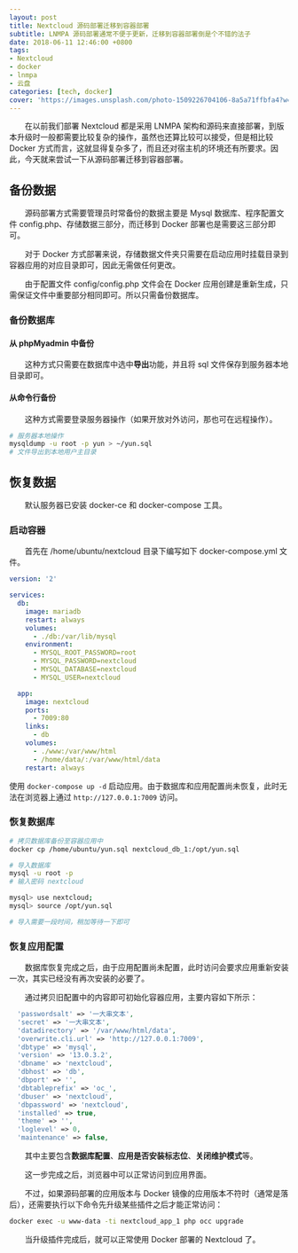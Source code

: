 ```yaml
---
layout: post
title: Nextcloud 源码部署迁移到容器部署
subtitle: LNMPA 源码部署通常不便于更新，迁移到容器部署倒是个不错的法子
date: 2018-06-11 12:46:00 +0800
tags:
- Nextcloud
- docker
- lnmpa
- 云盘
categories: [tech, docker]
cover: 'https://images.unsplash.com/photo-1509226704106-8a5a71ffbfa4?w=1600&h=900'
---
```


&emsp;&emsp;在以前我们部署 Nextcloud 都是采用 LNMPA 架构和源码来直接部署，到版本升级时一般都需要比较复杂的操作，虽然也还算比较可以接受，但是相比较 Docker 方式而言，这就显得复杂多了，而且还对宿主机的环境还有所要求。因此，今天就来尝试一下从源码部署迁移到容器部署。

## 备份数据

&emsp;&emsp;源码部署方式需要管理员时常备份的数据主要是 Mysql 数据库、程序配置文件 config.php、存储数据三部分，而迁移到 Docker 部署也是需要这三部分即可。

&emsp;&emsp;对于 Docker 方式部署来说，存储数据文件夹只需要在启动应用时挂载目录到容器应用的对应目录即可，因此无需做任何更改。

&emsp;&emsp;由于配置文件 config/config.php 文件会在 Docker 应用创建是重新生成，只需保证文件中重要部分相同即可。所以只需备份数据库。

### 备份数据库

#### 从 phpMyadmin 中备份

&emsp;&emsp;这种方式只需要在数据库中选中**导出**功能，并且将 sql 文件保存到服务器本地目录即可。

#### 从命令行备份

&emsp;&emsp;这种方式需要登录服务器操作（如果开放对外访问，那也可在远程操作）。

```bash
# 服务器本地操作
mysqldump -u root -p yun > ~/yun.sql
# 文件导出到本地用户主目录
```

## 恢复数据

&emsp;&emsp;默认服务器已安装 docker-ce 和 docker-compose 工具。

### 启动容器

&emsp;&emsp;首先在 /home/ubuntu/nextcloud 目录下编写如下 docker-compose.yml 文件。

```yaml
version: '2'

services:
  db:
    image: mariadb
    restart: always
    volumes:
      - ./db:/var/lib/mysql
    environment:
      - MYSQL_ROOT_PASSWORD=root
      - MYSQL_PASSWORD=nextcloud
      - MYSQL_DATABASE=nextcloud
      - MYSQL_USER=nextcloud

  app:
    image: nextcloud
    ports:
      - 7009:80
    links:
      - db
    volumes:
      - ./www:/var/www/html
      - /home/data/:/var/www/html/data
    restart: always
```

使用 `docker-compose up -d` 启动应用。由于数据库和应用配置尚未恢复，此时无法在浏览器上通过 `http://127.0.0.1:7009` 访问。

### 恢复数据库

```bash
# 拷贝数据库备份至容器应用中
docker cp /home/ubuntu/yun.sql nextcloud_db_1:/opt/yun.sql

# 导入数据库
mysql -u root -p
# 输入密码 nextcloud

mysql> use nextcloud;
mysql> source /opt/yun.sql

# 导入需要一段时间，稍加等待一下即可
```

### 恢复应用配置

&emsp;&emsp;数据库恢复完成之后，由于应用配置尚未配置，此时访问会要求应用重新安装一次，其实已经没有再次安装的必要了。

&emsp;&emsp;通过拷贝旧配置中的内容即可初始化容器应用，主要内容如下所示：

```php
  'passwordsalt' => '一大串文本',
  'secret' => '一大串文本',
  'datadirectory' => '/var/www/html/data',
  'overwrite.cli.url' => 'http://127.0.0.1:7009',
  'dbtype' => 'mysql',
  'version' => '13.0.3.2',
  'dbname' => 'nextcloud',
  'dbhost' => 'db',
  'dbport' => '',
  'dbtableprefix' => 'oc_',
  'dbuser' => 'nextcloud',
  'dbpassword' => 'nextcloud',
  'installed' => true,
  'theme' => '',
  'loglevel' => 0,
  'maintenance' => false,
```

&emsp;&emsp;其中主要包含**数据库配置**、**应用是否安装标志位**、**关闭维护模式**等。

&emsp;&emsp;这一步完成之后，浏览器中可以正常访问到应用界面。

&emsp;&emsp;不过，如果源码部署的应用版本与 Docker 镜像的应用版本不符时（通常是落后），还需要执行以下命令先升级某些插件之后才能正常访问：

```bash
docker exec -u www-data -ti nextcloud_app_1 php occ upgrade
```

&emsp;&emsp;当升级插件完成后，就可以正常使用 Docker 部署的 Nextcloud 了。
